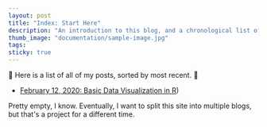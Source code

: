 ```yaml
---
layout: post
title: "Index: Start Here"
description: "An introduction to this blog, and a chronological list of all my posts."
thumb_image: "documentation/sample-image.jpg"
tags: 
sticky: true
---
```


:balloon: Here is a list of all of my posts, sorted by most recent. :balloon:

* [February 12, 2020: Basic Data Visualization in R](data-visualisation-r))

Pretty empty, I know. Eventually, I want to split this site into multiple blogs, but that's a project for a different time. 